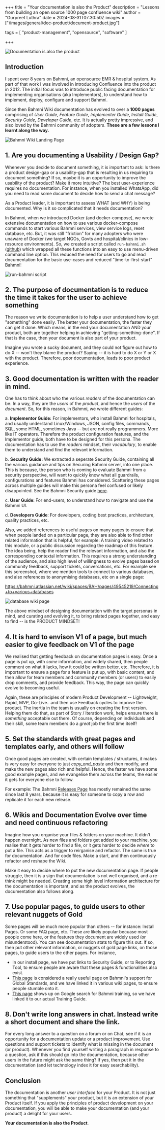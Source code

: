 +++
title = "Your documentation is also the Product"
description = "Lessons from building an open source 1000 page confluence wiki"
author = "Gurpreet Luthra"
date = 2024-08-31T07:30:50Z
images = ["/images/general/doc-product/document-product.jpg"]


tags = [
    "product-management",
    "opensource",
    "software"
]

+++

![Documentation is also the product](/images/general/doc-product/document-product.jpg "Your documentation is also the Product")


## Introduction
I spent over 8 years on Bahmni, an opensource EMR & hospital system. As part of that work I was involved in introducing Confluence into the product in 2012. The initial focus was to introduce public facing documentation for implementing organisations (aka Implementors), to understand how to implement, deploy, configure and support Bahmni.

Since then Bahmni Wiki documentation has evolved to over a **1000 pages** comprising of _User Guide_, _Feature Guide_, _Implementer Guide_, _Install Guide_, _Security Guide_, _Developer Guide_, etc. It is actually pretty impressive, and also loved by the Bahmni community of adopters. **These are a few lessons I learnt along the way.**

![Bahmni Wiki Landing Page](/images/general/doc-product/bahmni-wiki-home.jpg "Bahmni Wiki Landing Page")


## 1. Are you documenting a Usability / Design Gap?
Whenever you decide to document something, it is important to ask: Is there a product design-gap or a usability-gap that is resulting in us requiring to document something? If so, maybe it is an opportunity to improve the usability of the product? Make it more intuitive? The best user-experience requires no documentation. For instance, when you installed WhatsApp, did you need to read some document to decide how to send a chat message?

As a Product leader, it is important to assess WHAT (and WHY) is being documented. Why is it so complicated that it needs documentation?

In Bahmni, when we introduced Docker (and docker-compose), we wrote extensive documentation on how to use various docker-compose commands to start various Bahmni services, view service logs, reset database, etc. But, it was still "friction" for many adopters who were unaware of Docker (we target NGOs, Govts and hospital/clinics in low-resource environments). So, we created a script called `run-bahmni.sh` ([github](https://github.com/Bahmni/bahmni-docker/blob/master/run-bahmni.sh#L185)) which wrapped all these functions into an easy to use menu-driven command line option. This reduced the need for users to go and read documentation for the basic use-cases and reduced "time-to-first-start" Bahmni! 


![run-bahmni script](/images/general/doc-product/run-bahmni-command.jpg "run-bahmni script menu command line")



## 2. The purpose of documentation is to reduce the time it takes for the user to achieve something

The reason we write documentation is to help a user understand how to get "something" done easily. The better your documentation, the faster they can get it done. Which means, in the end your documentation AND your product, both are together helping in achieving "getting-something-done". If that is the case, then your document is also part of your product. 

Imagine you wrote a sucky document, and they could not figure out how to do X -- won't they blame the product? Saying -- it is hard to do X or Y or X with the product. Therefore, poor documentation, leads to poor product experience.

## 3. Good documentation is written with the reader in mind. 

One has to think about who the various _readers_ of the documentation can be. In a way, they are the _users_ of the _product_, and hence the _users_ of the _document_. So, for this reason, in Bahmni, we wrote different guides:

a. **Implementor Guide:** For implementors, who install Bahmni for hospitals, and usually understand Linux/Windows, JSON, config files, commands, SQL, some HTML, sometimes Java -- but are not really programmers. More like IT operators. Therefore the product configuration features, and the Implementor guide, both have to be designed for this persona. The documentation has to use the _readers_ mindset, their _vocabulary_, to enable them to understand and find the relevant information.

b. **Security Guide:** We extracted a seperate Security Guide, containing all the various guidance and tips on Securing Bahmni server, into one place. This is because, the person who is coming to evaluate Bahmni from a security perspective, will want to quickly know what all guardrails, configurations and features Bahmni has considered. Scattering these pages across multiple guides will make this persona feel confused or likely disappointed. See the Bahmni Security guide [here]( https://bahmni.atlassian.net/wiki/spaces/BAH/pages/3091300353/Security%2BGuide).

c. **User Guide**: For end-users, to understand how to navigate and use the Bahmni UI. 

d. **Developers Guide**: For developers, coding best practices, architecture, quality practices, etc. 

Also, we added references to useful pages on many pages to ensure that when people landed on a particular page, they are also able to find other related information that is helpful, for example: A training video related to this module, or a public discussion regarding the roadmap of this feature. The idea being, help the reader find the relevant information, and also the corresponding contextal information. This requires a strong understanding of the audience, and also high level of willingness to evolve pages based on community feedback, support tickets, conversations, etc. For example see this screenshot, where we mention tools to connect to various databases, and also references to anonymising databases, etc on a single page:

https://bahmni.atlassian.net/wiki/spaces/BAH/pages/49545219/Connecting+to+various+databases

![database wiki page](/images/general/doc-product/database-documentation.jpg "Connect to Bahmni Database page with related links on the right side showing how to anonymize the database")

The above mindset of designing documentation with the target personas in mind, and curating and evolving it, to bring related pages together, and easy to find -- is the PRODUCT MINDSET!

## 4. It is hard to envison V1 of a page, but much easier to give feedback on V1 of the page

We realised that getting feedback on documentation pages is easy. Once a page is put up, with _some_ information, and widely shared, then people comment on what it lacks, how it could be written better, etc. Therefore, it is important to ensure a page for a feature is put up, with basic content, and then allow for team members and community members (or users) to easily drop comments, and provide feedback. This way, the page can quickly evolve to becoming useful. 

Again, these are principles of modern Product Development -- Lightweight, Rapid, MVP, Go-Live.. and then use Feedback cycles to improve the product. The inertia in the team is usually on creating the first version. Helping them do that, as part of Story / Iteration work, helps ensure there is _something_ acceptable out there. Of course, depending on individuals and their skill, some team members do a _great_ job the first time itself! 

## 5. Set the standards with great pages and templates early, and others will follow

Once good pages are created, with certain templates / structures, it makes is very easy for everyone to just *copy_and_paste* and then modify, and make the new pages also rich and helpful. Hence, the faster we have some good example pages, and we evangelise them across the teams, the easier it gets for everyone else to follow.

For example: The Bahmni [Releases Page](https://bahmni.atlassian.net/wiki/spaces/BAH/pages/70221837/All+Bahmni+Legacy+Releases) has mostly remained the same since last 8 years, because it is easy for someone to copy a row and replicate it for each new release. 

## 6. Wikis and Documentation Evolve over time and need continuous refactoring

Imagine how you organise your files & folders on your machine. It didn't happen overnight. As new files and folders get added to your machine, you realise that it gets harder to find a file, or it gets harder to decide _where_ to put a file. This acts as a trigger to reirganise and refactor. The same is true for documentation. And for code files. Make a start, and then continuously refactor and reshape the Wiki. 

Make it easy to decide where to put the new documentation page. If people struggle, then it is a sign that documentation is not well organised, and a re-think might be needed. Creating some high level information architecture for the documentation is important, and as the product evolves, the documentation also follows along.

## 7. Use popular pages, to guide users to other relevant nuggets of Gold

Some pages will be much more popular than others -- for instance: Install Pages. Or some FAQ page, etc. These are likely popular becuase most people come here, or the features they document are widely used (or misunderstood). You can see documentation stats to figure this out. If so, then put other relevant information, or nuggets of gold page links, on those pages, to guide users to the other pages. For instance, 
 - In our install page, we have put links to Security Guide, or to Reporting Tool, to ensure people are aware that these pages & functionalities also exist. 
 - [This page](https://bahmni.atlassian.net/wiki/x/AQBTvQ) is considered a really useful page on Bahmni's support for Global Standards, and we have linked it in various wiki pages, to ensure people stumble onto it.
 - [This page](https://talk.openmrs.org/t/training-on-bahmni/6275/9) shows up on Google search for Bahmni training, so we have linked it to our actual Training Guide. 

## 8. Don't write long answers in chat. Instead write a short document and share the link.

For every long answer to a question on a forum or on Chat, see if it is an opportunity for a documentation update or a product improvement. Use questions and support tickets to identify what is missing in the document (or product). Whenever you find yourself writing a paragraph in response to a question, ask if this should go into the documentation, because other users in the future might ask the same thing? If yes, then put it in the documentation (and let technology index it for easy searchability). 


## Conclusion

The documentation is another _user interface_ for your Product. It is not just something that "supplements" your product, but it is an extension of your Product itself. If you apply the principles of product development on your documentation, you will be able to make your documentation (and your product) a delight for your users. 

**Your documentation is also the Product**.
